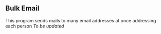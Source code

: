 ## Bulk Email
This program sends mails to many email addresses at once addressing each person
*To be updated*
